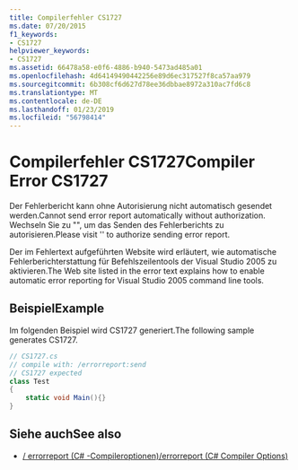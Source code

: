 ```yaml
---
title: Compilerfehler CS1727
ms.date: 07/20/2015
f1_keywords:
- CS1727
helpviewer_keywords:
- CS1727
ms.assetid: 66478a58-e0f6-4886-b940-5473ad485a01
ms.openlocfilehash: 4d64149490442256e89d6ec317527f8ca57aa979
ms.sourcegitcommit: 6b308cf6d627d78ee36dbbae8972a310ac7fd6c8
ms.translationtype: MT
ms.contentlocale: de-DE
ms.lasthandoff: 01/23/2019
ms.locfileid: "56798414"
---
```

# <a name="compiler-error-cs1727"></a><span data-ttu-id="d238a-102">Compilerfehler CS1727</span><span class="sxs-lookup"><span data-stu-id="d238a-102">Compiler Error CS1727</span></span>

<span data-ttu-id="d238a-103">Der Fehlerbericht kann ohne Autorisierung nicht automatisch gesendet werden.</span><span class="sxs-lookup"><span data-stu-id="d238a-103">Cannot send error report automatically without authorization.</span></span> <span data-ttu-id="d238a-104">Wechseln Sie zu "", um das Senden des Fehlerberichts zu autorisieren.</span><span class="sxs-lookup"><span data-stu-id="d238a-104">Please visit '' to authorize sending error report.</span></span>

<span data-ttu-id="d238a-105">Der im Fehlertext aufgeführten Website wird erläutert, wie automatische Fehlerberichterstattung für Befehlszeilentools der Visual Studio 2005 zu aktivieren.</span><span class="sxs-lookup"><span data-stu-id="d238a-105">The Web site listed in the error text explains how to enable automatic error reporting for Visual Studio 2005 command line tools.</span></span>

## <a name="example"></a><span data-ttu-id="d238a-106">Beispiel</span><span class="sxs-lookup"><span data-stu-id="d238a-106">Example</span></span>

<span data-ttu-id="d238a-107">Im folgenden Beispiel wird CS1727 generiert.</span><span class="sxs-lookup"><span data-stu-id="d238a-107">The following sample generates CS1727.</span></span>

```csharp
// CS1727.cs
// compile with: /errorreport:send
// CS1727 expected
class Test
{
    static void Main(){}
}
```

## <a name="see-also"></a><span data-ttu-id="d238a-108">Siehe auch</span><span class="sxs-lookup"><span data-stu-id="d238a-108">See also</span></span>

- [<span data-ttu-id="d238a-109">/ errorreport (C# -Compileroptionen)</span><span class="sxs-lookup"><span data-stu-id="d238a-109">/errorreport (C# Compiler Options)</span></span>](../../csharp/language-reference/compiler-options/errorreport-compiler-option.md)
